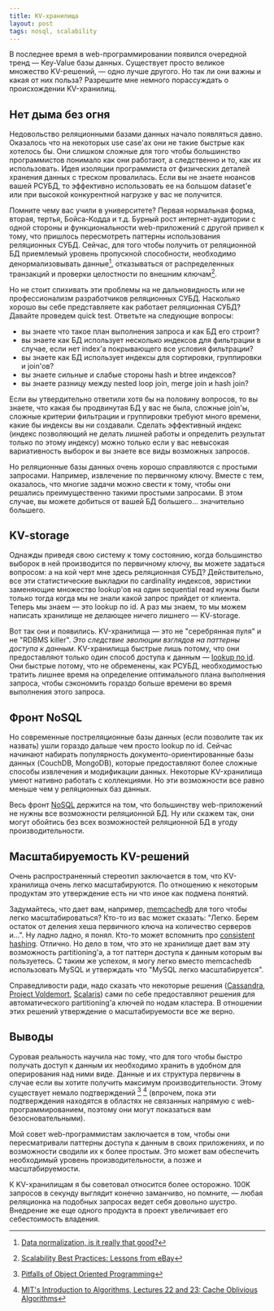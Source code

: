 ```yaml
---
title: KV-хранилища
layout: post
tags: nosql, scalability
---
```

В последнее время в web-программировании появился очередной тренд — Key-Value базы данных. Существует просто великое множество KV-решений, — одно лучше другого. Но так ли они важны и какая от них польза? Разрешите мне немного порассуждать о происхождении KV-хранилищ.

## Нет дыма без огня

Недовольство реляционными базами данных начало появляться давно. Оказалось что на некоторых use case'ах они не такие быстрые как хотелось бы. Они слишком сложные для того чтобы большинство программистов понимало как они работают, а следственно и то, как их использовать. Идея изоляции программиста от физических деталей хранения данных с треском провалилась. Если вы не знаете нюансов вашей РСУБД, то эффективно использовать ее на большом dataset'е или при высокой конкурентной нагрузке у вас не получится.

Помните чему вас учили в университете? Первая нормальная форма, вторая, тертья, Бойса-Кодда и т.д. Бурный рост интернет-аудитории с одной стороны и функциональности web-приложений с другой привел к тому, что пришлось пересмотреть паттерны использования реляционных СУБД. Сейчас, для того чтобы получить от реляционной БД приемлемый уровень пропускной способности, необходимо денормализовывать данные[^denormalization], отказываться от распределенных транзакций и проверки целостности по внешним ключам[^ebay-practicies].

Но не стоит спихивать эти проблемы на не дальновидность или не профессионализм разработчиков реляционных СУБД. Насколько хорошо вы себе представляете как работает реляционная СУБД? Давайте проведем quick test. Ответьте на следующие вопросы:

* вы знаете что такое план выполнения запроса и как БД его строит?
* вы знаете как БД использует несколько индексов для фильтрации в случае, если нет index'а покрывающего все условия фильтрации?
* вы знаете как БД использует индексы для сортировки, группировки и join'ов?
* вы знаете сильные и слабые стороны hash и btree индексов?
* вы знаете разницу между nested loop join, merge join и hash join?

Если вы утвердительно ответили хотя бы на половину вопросов, то вы знаете, что какая бы продвинутая БД у вас не была, сложные join'ы, сложные критерии фильтрации и группировки требуют много времени, какие бы индексы вы ни создавали. Сделать эффективный индекс (индекс позволяющий не делать лишней работы и определить результат только по этому индексу) можно только если у вас невысокая вариативность выборок и вы знаете все виды возможных запросов.

Но реляционные базы данных очень хорошо справляются с простыми запросами. Например, извлечение по первичному ключу. Вместе с тем, оказалось, что многие задачи можно свести к тому, чтобы они решались преимущественно такими простыми запросами. В этом случае, вы можете добиться от вашей БД большего... значительно большего.

## KV-storage

Однажды приведя свою систему к тому состоянию, когда большинство выборок в ней производится по первичному ключу, вы можете задаться вопросом: а на кой черт мне здесь реляционная СУБД? Действительно, все эти статистические выкладки по cardinality индексов, эвристики заменяющие множество lookup'ов на один sequential read нужны были только тогда когда мы не знали какой запрос прийдет от клиента. Теперь мы знаем — это lookup по id. А раз мы знаем, то мы можем написать хранилище не делающее ничего лишнего — KV-storage.

Вот так они и появились. KV-хранилища — это не "серебрянная пуля" и не "RDBMS killer". _Это следствие эволюции взглядов на паттерны доступа к данным_. KV-хранилища быстрые лишь потому, что они предоставляют только один способ доступа к данным — [lookup по id][ref-hastable]. Они быстрые потому, что не обременены, как РСУБД, необходимостью тратить лишнее время на определение оптимального плана выполнения запроса, чтобы сэкономить гораздо больше времени во время выполнения этого запроса.

## Фронт NoSQL

Но современные постреляционные базы данных (если позволите так их назвать) ушли гораздо дальше чем просто lookup по id. Сейчас начинают набирать популярность документо-ориентированные базы данных (CouchDB, MongoDB), которые предоставляют более сложные способы извлечения и модификации данных. Некоторые KV-хранилища умеют нативно работать с коллекциями. Но эти возможности все равно меньше чем у реляционных баз данных.

Весь фронт [NoSQL][ref-nosql] держится на том, что большинству web-приложений не нужны все возможности реляционной БД. Ну или скажем так, они могут обойтись без всех возможностей реляционной БД в угоду производительности.

## Масштабируемость KV-решений

Очень распространенный стереотип заключается в том, что KV-хранилища очень легко масштабируются. По отношению к некоторым продуктам это утверждение есть ни что иное как подмена понятий.

Задумайтесь, что дает вам, например, [memcachedb][ref-memcachedb] для того чтобы легко масштабироваться? Кто-то из вас может сказать: "Легко. Берем остаток от деления хеша первичного ключа на количество серверов и...". Ну ладно ладно, я понял. Кто-то может вспомнить про [consistent hashing][ref-consistent-hashing]. Отлично. Но дело в том, что это не хранилище дает вам эту возможность partitioning'а, а тот паттерн доступа к данным которым вы пользуетесь. С таким же успехом, я могу легко вместо memcachedb использовать MySQL и утверждать что "MySQL легко масштабируется".

Справедливости ради, надо сказать что некоторые решения ([Cassandra][ref-cassandra], [Project Voldemort][ref-voldemort], [Scalaris][ref-scalaris]) сами по себе предоставляют решения для автоматического partitioning'а ключей по нодам кластера. В отношении этих решений утверждение о масштабируемости все же верно.

## Выводы

Суровая реальность научила нас тому, что для того чтобы быстро получать доступ к данным их необходимо хранить в удобном для оперирования над ними виде. Данные и их структура первичны в случае если вы хотите получить максимум производительности. Этому существует немало подтверждений [^pitfals] [^cache-oblivious] (впрочем, пока эти подтверждения находятся в областях не связанных напрямую с web-программированием, поэтому они могут показаться вам безосновательными).

Мой совет web-программистам заключается в том, чтобы они пересматривали паттерны доступа к данным в своих приложениях, и по возможности сводили их к более простым. Это может вам обеспечить необходимый уровень производительности, а позже и масштабируемости.

К KV-хранилищам я бы советовал относится более осторожно. 100K запросов в секунду выглядит конечно заманчиво, но помните, — любая реляционка на подобных запросах ведет себя довольно шустро. Внедрение же еще одного продукта в проект увеличивает его себестоимость владения.

[^denormalization]: [Data normalization, is it really that good?](http://www.infoq.com/news/2007/08/denormalization)
[^ebay-practicies]: [Scalability Best Practices: Lessons from eBay](http://www.infoq.com/articles/ebay-scalability-best-practices)
[^pitfals]: [Pitfalls of Object Oriented Programming](http://research.scee.net/files/presentations/gcapaustralia09/Pitfalls_of_Object_Oriented_Programming_GCAP_09.pdf)
[^cache-oblivious]: [MIT's Introduction to Algorithms, Lectures 22 and 23: Cache Oblivious Algorithms](http://www.catonmat.net/blog/mit-introduction-to-algorithms-part-fourteen/)

[ref-hastable]: http://en.wikipedia.org/wiki/Hash_table
[ref-couchdb]: http://couchdb.apache.org/
[ref-redis]: http://code.google.com/p/redis/
[ref-nosql]: http://en.wikipedia.org/wiki/NoSQL
[ref-memcachedb]: http://memcachedb.org/
[ref-consistent-hashing]: http://www.spiteful.com/2008/03/17/programmers-toolbox-part-3-consistent-hashing/
[ref-cassandra]: http://incubator.apache.org/cassandra/
[ref-voldemort]: http://project-voldemort.com/
[ref-scalaris]: http://code.google.com/p/scalaris/